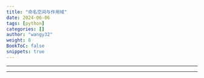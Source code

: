 ```yaml
---
title: "命名空间与作用域"
date: 2024-06-06
tags: [python]
categories: []
author: "wangy32"
weight: 8
BookToC: false
snippets: true
---
```



---
---
